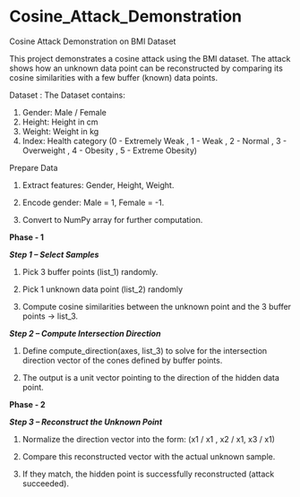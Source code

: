 # Cosine_Attack_Demonstration

Cosine Attack Demonstration on BMI Dataset

This project demonstrates a cosine attack using the BMI dataset. The attack shows how an unknown data point can be reconstructed by comparing its cosine similarities with a few buffer (known) data points.

Dataset :
The Dataset contains:
  1) Gender: Male / Female
  2) Height: Height in cm
  3) Weight: Weight in kg
  4) Index: Health category (0 - Extremely Weak , 1 - Weak , 2 - Normal , 3 - Overweight , 4 - Obesity , 5 - Extreme Obesity)


Prepare Data

  1) Extract features: Gender, Height, Weight.
  
  2) Encode gender: Male = 1, Female = -1.

  3) Convert to NumPy array for further computation.


**Phase - 1**

***Step 1 – Select Samples***

  1) Pick 3 buffer points (list_1) randomly.

  2) Pick 1 unknown data point (list_2) randomly

  3) Compute cosine similarities between the unknown point and the 3 buffer points → list_3.

***Step 2 – Compute Intersection Direction***

  1) Define compute_direction(axes, list_3) to solve for the intersection direction vector of the cones defined by buffer points.
  
  2) The output is a unit vector pointing to the direction of the hidden data point.


**Phase - 2**

***Step 3 – Reconstruct the Unknown Point***

  1) Normalize the direction vector into the form: (x1 / ​x1 ​​, x2 / ​x1 ​​, x3 / ​x1​​) 

  2) Compare this reconstructed vector with the actual unknown sample.
    
  3) If they match, the hidden point is successfully reconstructed (attack succeeded).
